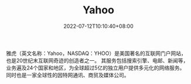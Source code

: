 ﻿---
weight: 
title: "Yahoo"
description: "雅虎（英文名称：Yahoo，NASDAQ：YHOO）是美国著名的互联网门户网站，也是20世纪末互联网奇迹的创造者之一。 其服务包括搜索引擎、电邮、新闻等，业务遍及24个国家和地区，为全球超过5亿的独立用户提供多元化的网络服务 。"
date: 2022-07-12T10:10:40+08:00
lastmod: 2022-07-12T10:10:40+08:00
draft: false
authors: ["Cindy"]
featuredImage: "38.jpg"
link: "https://search.yahoo.com/"
tags: ["Yahoo","元搜索"]
categories: ["navigation"]
navigation: ["元搜索"]
lightgallery: true
toc: true
pinned: false
recommend: false
recommend1: false
---
雅虎（英文名称：Yahoo，NASDAQ：YHOO）是美国著名的互联网门户网站，也是20世纪末互联网奇迹的创造者之一。 其服务包括搜索引擎、电邮、新闻等，业务遍及24个国家和地区，为全球超过5亿的独立用户提供多元化的网络服务。 同时也是一家全球性的因特网通讯、商贸及媒体公司。

